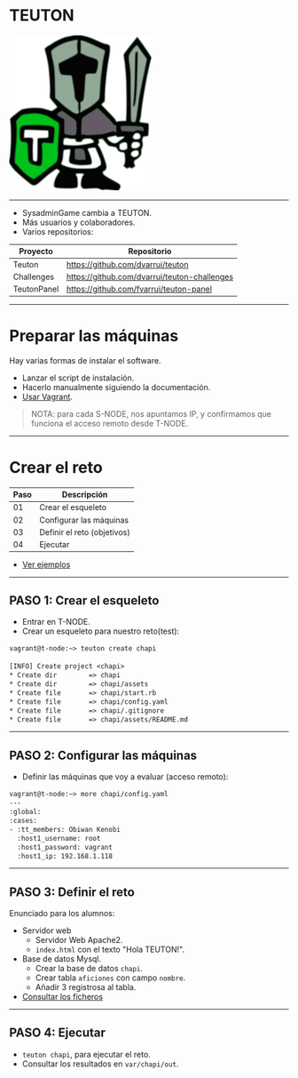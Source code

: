 
# TEUTON

![](./images/13-teuton-color-256x279.png)

---

* SysadminGame cambia a TEUTON.
* Más usuarios y colaboradores.
* Varios repositorios:

| Proyecto    | Repositorio                                  |
| ----------- | -------------------------------------------- |
| Teuton      | https://github.com/dvarrui/teuton            |
| Challenges  | https://github.com/dvarrui/teuton-challenges |
| TeutonPanel | https://github.com/fvarrui/teuton-panel      |

---

# Preparar las máquinas

Hay varias formas de instalar el software.
* Lanzar el script de instalación.
* Hacerlo manualmente siguiendo la documentación.
* [Usar Vagrant](05-vagrant.md).

> NOTA: para cada S-NODE, nos apuntamos IP, y confirmamos que funciona el acceso remoto desde T-NODE.

---

# Crear el reto

| Paso | Descripción |
| ---- | ----------- |
| 01   | Crear el esqueleto |
| 02   | Configurar las máquinas |
| 03   | Definir el reto (objetivos) |
| 04   | Ejecutar |

* [Ver ejemplos](./examples)

---

## PASO 1: Crear el esqueleto

* Entrar en T-NODE.
* Crear un esqueleto para nuestro reto(test):
```
vagrant@t-node:~> teuton create chapi

[INFO] Create project <chapi>
* Create dir        => chapi
* Create dir        => chapi/assets
* Create file       => chapi/start.rb
* Create file       => chapi/config.yaml
* Create file       => chapi/.gitignore
* Create file       => chapi/assets/README.md
```

---

## PASO 2: Configurar las máquinas

* Definir las máquinas que voy a evaluar (acceso remoto):

```
vagrant@t-node:~> more chapi/config.yaml
---
:global:
:cases:
- :tt_members: Obiwan Kenobi
  :host1_username: root
  :host1_password: vagrant
  :host1_ip: 192.168.1.118
```

---

## PASO 3: Definir el reto

Enunciado para los alumnos:
* Servidor web
    * Servidor Web Apache2.
    * `index.html` con el texto "Hola TEUTON!".
* Base de datos Mysql.
    * Crear la base de datos `chapi`.
    * Crear tabla `aficiones` con campo `nombre`.
    * Añadir 3 registrosa  al tabla.
* [Consultar los ficheros](./examples)

---

## PASO 4: Ejecutar

* `teuton chapi`, para ejecutar el reto.
* Consultar los resultados en `var/chapi/out`.
